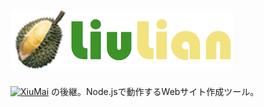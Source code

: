 <h1><img src="icon.png" alt="[icon]" style="height: 93px;"/><img src="liulian.png" alt="liulian" style="height: 93px;"/></h1>

<a href="http://kobalab.net/xiumai/"><img src="http://kobalab.net/xiumai/theme/xiumai.png" alt="XiuMai" style="vertical-align: text-bottom; height: 1.4em; border: 0px;"/></a>
の後継。Node.jsで動作するWebサイト作成ツール。
